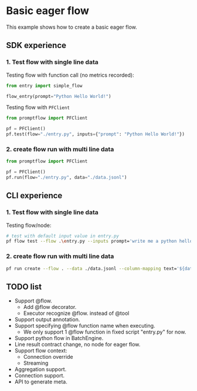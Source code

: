 # Basic eager flow

This example shows how to create a basic eager flow. 

## SDK experience

### 1. Test flow with single line data

Testing flow with function call (no metrics recorded):

```python
from entry import simple_flow

flow_entry(prompt="Python Hello World!")
```

Testing flow with `PFClient`

```python
from promptflow import PFClient

pf = PFClient()
pf.test(flow="./entry.py", inputs={"prompt": "Python Hello World!"})
```

### 2. create flow run with multi line data

```python
from promptflow import PFClient

pf = PFClient()
pf.run(flow="./entry.py", data="./data.jsonl")
```

## CLI experience

### 1. Test flow with single line data

Testing flow/node:

```bash
# test with default input value in entry.py
pf flow test --flow .\entry.py --inputs prompt='write me a python hello world'
```

### 2. create flow run with multi line data

```bash
pf run create --flow . --data ./data.jsonl --column-mapping text='${data.text}' --stream
```

## TODO list

- Support @flow.
  - Add @flow decorator.
  - Executor recognize @flow. instead of @tool
- Support output annotation.
- Support specifying @flow function name when executing.
  - We only support 1 @flow function in fixed script "entry.py" for now.
- Support python flow in BatchEngine.
- Line result contract change, no node for eager flow.
- Support flow context:
  - Connection override
  - Streaming
- Aggregation support.
- Connection support.
- API to generate meta.
